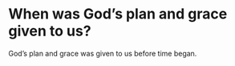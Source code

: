 # When was God’s plan and grace given to us?

God’s plan and grace was given to us before time began.
